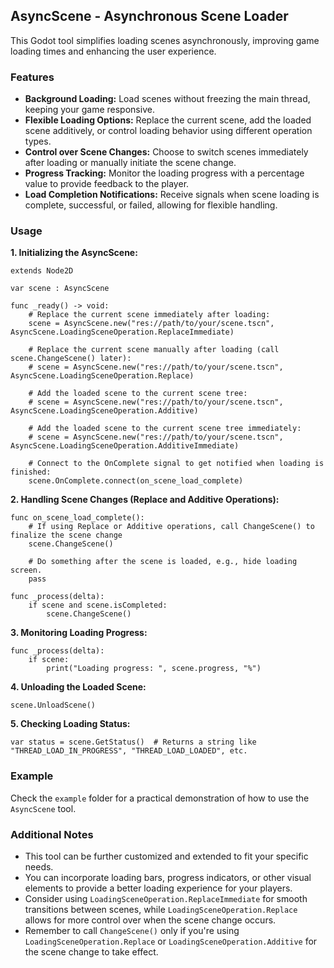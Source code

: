 ## AsyncScene - Asynchronous Scene Loader

This Godot tool simplifies loading scenes asynchronously, improving game loading times and enhancing the user experience.

### Features

- **Background Loading:** Load scenes without freezing the main thread, keeping your game responsive.
- **Flexible Loading Options:** Replace the current scene, add the loaded scene additively, or control loading behavior using different operation types.
- **Control over Scene Changes:** Choose to switch scenes immediately after loading or manually initiate the scene change.
- **Progress Tracking:** Monitor the loading progress with a percentage value to provide feedback to the player.
- **Load Completion Notifications:** Receive signals when scene loading is complete, successful, or failed, allowing for flexible handling.

### Usage

**1. Initializing the AsyncScene:**

```gdscript
extends Node2D

var scene : AsyncScene

func _ready() -> void:
	# Replace the current scene immediately after loading:
	scene = AsyncScene.new("res://path/to/your/scene.tscn", AsyncScene.LoadingSceneOperation.ReplaceImmediate)

	# Replace the current scene manually after loading (call scene.ChangeScene() later):
	# scene = AsyncScene.new("res://path/to/your/scene.tscn", AsyncScene.LoadingSceneOperation.Replace) 

	# Add the loaded scene to the current scene tree:
	# scene = AsyncScene.new("res://path/to/your/scene.tscn", AsyncScene.LoadingSceneOperation.Additive)

	# Add the loaded scene to the current scene tree immediately:
	# scene = AsyncScene.new("res://path/to/your/scene.tscn", AsyncScene.LoadingSceneOperation.AdditiveImmediate)

	# Connect to the OnComplete signal to get notified when loading is finished:
	scene.OnComplete.connect(on_scene_load_complete)
```

**2. Handling Scene Changes (Replace and Additive Operations):**

```gdscript
func on_scene_load_complete():
	# If using Replace or Additive operations, call ChangeScene() to finalize the scene change
	scene.ChangeScene()

	# Do something after the scene is loaded, e.g., hide loading screen.
	pass
```


```gdscript
func _process(delta):
	if scene and scene.isCompleted:
		scene.ChangeScene()
```


**3. Monitoring Loading Progress:**

```gdscript
func _process(delta):
	if scene:
		print("Loading progress: ", scene.progress, "%")
```

**4. Unloading the Loaded Scene:**

```gdscript
scene.UnloadScene()
```

**5. Checking Loading Status:**

```gdscript
var status = scene.GetStatus()  # Returns a string like "THREAD_LOAD_IN_PROGRESS", "THREAD_LOAD_LOADED", etc.
```

### Example

Check the `example` folder for a practical demonstration of how to use the `AsyncScene` tool.

### Additional Notes

- This tool can be further customized and extended to fit your specific needs.
- You can incorporate loading bars, progress indicators, or other visual elements to provide a better loading experience for your players.
- Consider using `LoadingSceneOperation.ReplaceImmediate` for smooth transitions between scenes, while `LoadingSceneOperation.Replace` allows for more control over when the scene change occurs.
- Remember to call `ChangeScene()` only if you're using `LoadingSceneOperation.Replace` or `LoadingSceneOperation.Additive` for the scene change to take effect.
